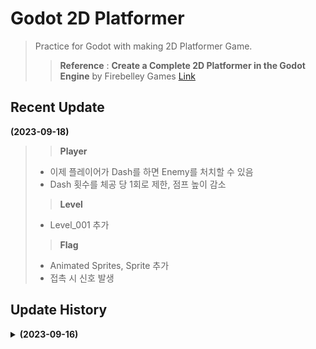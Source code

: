 # Godot 2D Platformer
>Practice for Godot with making 2D Platformer Game.  
>>**Reference** : **Create a Complete 2D Platformer in the Godot Engine** by Firebelley Games [Link](https://www.udemy.com/course/create-a-complete-2d-platformer-in-the-godot-engine/)  

## Recent Update
**(2023-09-18)**
>> **Player**  
>    - 이제 플레이어가 Dash를 하면 Enemy를 처치할 수 있음
>    - Dash 횟수를 체공 당 1회로 제한, 점프 높이 감소
>    
>> **Level**
>    - Level_001 추가
>> **Flag**
>    - Animated Sprites, Sprite 추가
>    - 접촉 시 신호 발생
## Update History
 
<details>
<summary><b>(2023-09-16)</b></summary><br/>

>> **Player**  
>    - AnimatedSprite 추가
>    - 기본 및 점프 구현
>    - 사망 조건 추가
>    - 더블 점프 구현(KoyoteTime 적용)
>    - 대쉬 구현
>
>> **TileMap**
>    - AutoTile 구현
>> **Enemies**
>    - AnimatedSprite 추가
>    - 이동 구현
>    - 캐릭터와 접촉 시 캐릭터를 스폰장소로 옮김(Hazard)
>    - 적이 이동하지 못하는 구역 구현
>> **Spikes**
>    - 캐릭터와 접촉 시 캐릭터를 스폰장소로 옮김(Hazard)
>> **Coins**
>    - AnimatedSprite 추가
>    - 캐릭터와 접촉 시 사라짐(PickUp)
</details>